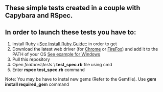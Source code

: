 ## These simple tests created in a couple with Capybara and RSpec.
## In order to launch these tests you have to:
1. Install Ruby [::See Install Ruby Guide::](https://www.ruby-lang.org/ru/documentation/installation/#rubyinstaller) in order to get
2. Download the latest web driver (for [Chrome](https://chromedriver.chromium.org/downloads) or [FireFox](https://github.com/mozilla/geckodriver/releases)) and add it to the PATH of your OS [See example for Windows](https://www.youtube.com/watch?v=KNzGtHI_60o)
3. Pull this repository
4. Open *features\tests* \ **test_spec.rb** file using cmd
5. Enter **rspec test_spec.rb** command

Note: You may be have to instal new gems (Refer to the Gemfile). Use **gem install required_gem** command
